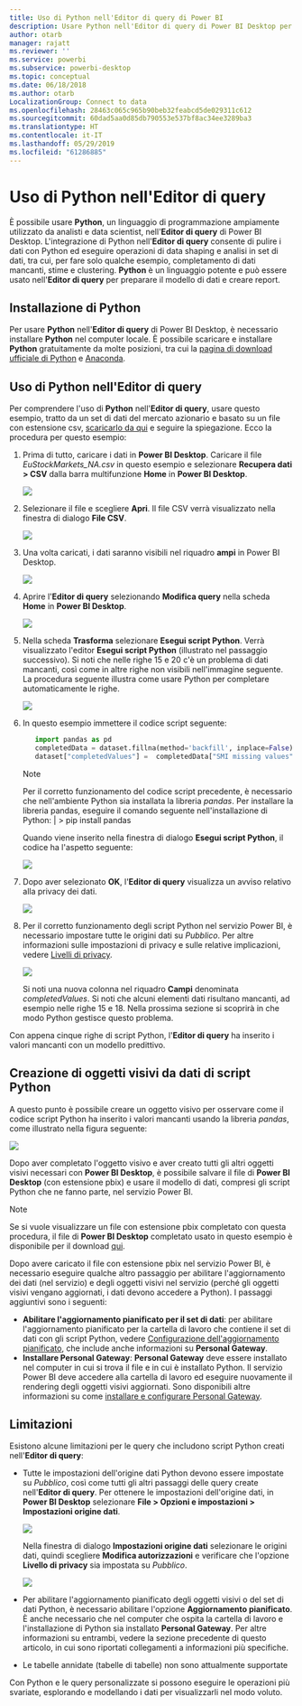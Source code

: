 ```yaml
---
title: Uso di Python nell'Editor di query di Power BI
description: Usare Python nell'Editor di query di Power BI Desktop per l'analisi avanzata
author: otarb
manager: rajatt
ms.reviewer: ''
ms.service: powerbi
ms.subservice: powerbi-desktop
ms.topic: conceptual
ms.date: 06/18/2018
ms.author: otarb
LocalizationGroup: Connect to data
ms.openlocfilehash: 28463c065c965b90beb32feabcd5de029311c612
ms.sourcegitcommit: 60dad5aa0d85db790553e537bf8ac34ee3289ba3
ms.translationtype: HT
ms.contentlocale: it-IT
ms.lasthandoff: 05/29/2019
ms.locfileid: "61286885"
---
```

# <a name="using-python-in-query-editor"></a>Uso di Python nell'Editor di query
È possibile usare **Python**, un linguaggio di programmazione ampiamente utilizzato da analisti e data scientist, nell'**Editor di query** di Power BI Desktop. L'integrazione di Python nell'**Editor di query** consente di pulire i dati con Python ed eseguire operazioni di data shaping e analisi in set di dati, tra cui, per fare solo qualche esempio, completamento di dati mancanti, stime e clustering. **Python** è un linguaggio potente e può essere usato nell'**Editor di query** per preparare il modello di dati e creare report.

## <a name="installing-python"></a>Installazione di Python
Per usare **Python** nell'**Editor di query** di Power BI Desktop, è necessario installare **Python** nel computer locale. È possibile scaricare e installare **Python** gratuitamente da molte posizioni, tra cui la [pagina di download ufficiale di Python](https://www.python.org/) e [Anaconda](https://anaconda.org/anaconda/python/).

## <a name="using-python-in-query-editor"></a>Uso di Python nell'Editor di query
Per comprendere l'uso di **Python** nell'**Editor di query**, usare questo esempio, tratto da un set di dati del mercato azionario e basato su un file con estensione csv, [scaricarlo da qui](http://download.microsoft.com/download/F/8/A/F8AA9DC9-8545-4AAE-9305-27AD1D01DC03/EuStockMarkets_NA.csv) e seguire la spiegazione. Ecco la procedura per questo esempio:

1. Prima di tutto, caricare i dati in **Power BI Desktop**. Caricare il file *EuStockMarkets_NA.csv* in questo esempio e selezionare **Recupera dati > CSV** dalla barra multifunzione **Home** in **Power BI Desktop**.
   
   ![](media/desktop-python-in-query-editor/python-in-query-editor-1.png)
2. Selezionare il file e scegliere **Apri**. Il file CSV verrà visualizzato nella finestra di dialogo **File CSV**.
   
   ![](media/desktop-python-in-query-editor/python-in-query-editor-2.png)
3. Una volta caricati, i dati saranno visibili nel riquadro **ampi** in Power BI Desktop.
   
   ![](media/desktop-python-in-query-editor/python-in-query-editor-3.png)
4. Aprire l'**Editor di query** selezionando **Modifica query** nella scheda **Home** in **Power BI Desktop**.
   
   ![](media/desktop-python-in-query-editor/python-in-query-editor-4.png)
5. Nella scheda **Trasforma** selezionare **Esegui script Python**. Verrà visualizzato l'editor **Esegui script Python** (illustrato nel passaggio successivo). Si noti che nelle righe 15 e 20 c'è un problema di dati mancanti, così come in altre righe non visibili nell'immagine seguente. La procedura seguente illustra come usare Python per completare automaticamente le righe.
   
   ![](media/desktop-python-in-query-editor/python-in-query-editor-5.png)
6. In questo esempio immettere il codice script seguente:
   
    ```python
       import pandas as pd
       completedData = dataset.fillna(method='backfill', inplace=False)
       dataset["completedValues"] =  completedData["SMI missing values"]
   ```

   > [!NOTE]
   > Per il corretto funzionamento del codice script precedente, è necessario che nell'ambiente Python sia installata la libreria *pandas*. Per installare la libreria pandas, eseguire il comando seguente nell'installazione di Python: |      > pip install pandas
   > 
   > 
   
   Quando viene inserito nella finestra di dialogo **Esegui script Python**, il codice ha l'aspetto seguente:
   
   ![](media/desktop-python-in-query-editor/python-in-query-editor-5b.png)
7. Dopo aver selezionato **OK**, l'**Editor di query** visualizza un avviso relativo alla privacy dei dati.
   
   ![](media/desktop-python-in-query-editor/python-in-query-editor-6.png)
8. Per il corretto funzionamento degli script Python nel servizio Power BI, è necessario impostare tutte le origini dati su *Pubblico*. Per altre informazioni sulle impostazioni di privacy e sulle relative implicazioni, vedere [Livelli di privacy](desktop-privacy-levels.md).
   
   ![](media/desktop-python-in-query-editor/python-in-query-editor-7.png)
   
   Si noti una nuova colonna nel riquadro **Campi** denominata *completedValues*. Si noti che alcuni elementi dati risultano mancanti, ad esempio nelle righe 15 e 18. Nella prossima sezione si scoprirà in che modo Python gestisce questo problema.
   

Con appena cinque righe di script Python, l'**Editor di query** ha inserito i valori mancanti con un modello predittivo.

## <a name="creating-visuals-from-python-script-data"></a>Creazione di oggetti visivi da dati di script Python
A questo punto è possibile creare un oggetto visivo per osservare come il codice script Python ha inserito i valori mancanti usando la libreria *pandas*, come illustrato nella figura seguente:

![](media/desktop-python-in-query-editor/python-in-query-editor-8.png)

Dopo aver completato l'oggetto visivo e aver creato tutti gli altri oggetti visivi necessari con **Power BI Desktop**, è possibile salvare il file di **Power BI Desktop** (con estensione pbix) e usare il modello di dati, compresi gli script Python che ne fanno parte, nel servizio Power BI.

> [!NOTE]
> Se si vuole visualizzare un file con estensione pbix completato con questa procedura, il file di **Power BI Desktop** completato usato in questo esempio è disponibile per il download [qui](http://download.microsoft.com/download/A/B/C/ABCF5589-B88F-49D4-ADEB-4A623589FC09/Complete%20Values%20with%20Python%20in%20PQ.pbix).

Dopo avere caricato il file con estensione pbix nel servizio Power BI, è necessario eseguire qualche altro passaggio per abilitare l'aggiornamento dei dati (nel servizio) e degli oggetti visivi nel servizio (perché gli oggetti visivi vengano aggiornati, i dati devono accedere a Python). I passaggi aggiuntivi sono i seguenti:

* **Abilitare l'aggiornamento pianificato per il set di dati**: per abilitare l'aggiornamento pianificato per la cartella di lavoro che contiene il set di dati con gli script Python, vedere [Configurazione dell'aggiornamento pianificato](refresh-scheduled-refresh.md), che include anche informazioni su **Personal Gateway**.
* **Installare Personal Gateway**: **Personal Gateway** deve essere installato nel computer in cui si trova il file e in cui è installato Python. Il servizio Power BI deve accedere alla cartella di lavoro ed eseguire nuovamente il rendering degli oggetti visivi aggiornati. Sono disponibili altre informazioni su come [installare e configurare Personal Gateway](personal-gateway.md).

## <a name="limitations"></a>Limitazioni
Esistono alcune limitazioni per le query che includono script Python creati nell'**Editor di query**:

* Tutte le impostazioni dell'origine dati Python devono essere impostate su *Pubblico*, così come tutti gli altri passaggi delle query create nell'**Editor di query**. Per ottenere le impostazioni dell'origine dati, in **Power BI Desktop** selezionare **File > Opzioni e impostazioni > Impostazioni origine dati**.
  
  ![](media/desktop-python-in-query-editor/python-in-query-editor-9.png)
  
  Nella finestra di dialogo **Impostazioni origine dati** selezionare le origini dati, quindi scegliere **Modifica autorizzazioni** e verificare che l'opzione **Livello di privacy** sia impostata su *Pubblico*.
  
  ![](media/desktop-python-in-query-editor/python-in-query-editor-10.png)    
* Per abilitare l'aggiornamento pianificato degli oggetti visivi o del set di dati Python, è necessario abilitare l'opzione **Aggiornamento pianificato**. È anche necessario che nel computer che ospita la cartella di lavoro e l'installazione di Python sia installato **Personal Gateway**. Per altre informazioni su entrambi, vedere la sezione precedente di questo articolo, in cui sono riportati collegamenti a informazioni più specifiche.
* Le tabelle annidate (tabelle di tabelle) non sono attualmente supportate 

Con Python e le query personalizzate si possono eseguire le operazioni più svariate, esplorando e modellando i dati per visualizzarli nel modo voluto.

